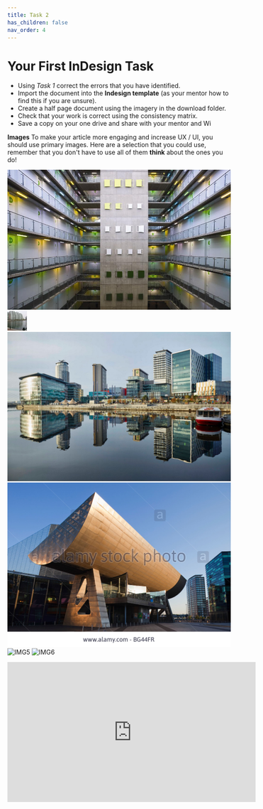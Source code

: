 ```yaml
---
title: Task 2
has_children: false
nav_order: 4
---
```


# Your First InDesign Task
- Using *Task 1* correct the errors that you have identified. 
- Import the document into the **Indesign template** (as your mentor how to find this if you are unsure). 
- Create a half page document using the imagery in the download folder.  
- Check that your work is correct using the consistency matrix. 
- Save a copy on your one drive and share with your mentor and Wi

**Images**
To make your article more engaging and increase UX / UI, you should use primary images. Here are a selection that you could use, remember that you don't have to use all of them **think** about the ones you do!

![IMG1](https://github.com/Aiyush-G/PublicationsDocumentation/blob/main/Task-2/Task%202%20(2).JPG?raw=true)
![IMG2](https://github.com/Aiyush-G/PublicationsDocumentation/blob/main/Task-2/Task%202%20(3).jpg?raw=true)
![IMG3](https://github.com/Aiyush-G/PublicationsDocumentation/blob/main/Task-2/Task%202%20(4).jpg?raw=true)
![IMG4](https://github.com/Aiyush-G/PublicationsDocumentation/blob/main/Task-2/Task%202%20(5).jpg?raw=true)
![IMG5](https://github.com/Aiyush-G/PublicationsDocumentation/blob/main/Task-2/Task%202%20(6).jpg?raw=true)
![IMG6](https://github.com/Aiyush-G/PublicationsDocumentation/blob/main/Task-2/Task%202.jpg?raw=true)

<iframe width="560" height="315" src="https://www.youtube.com/embed/4en2hGMfh34" title="YouTube video player" frameborder="0" allow="accelerometer; autoplay; clipboard-write; encrypted-media; gyroscope; picture-in-picture" allowfullscreen></iframe>
